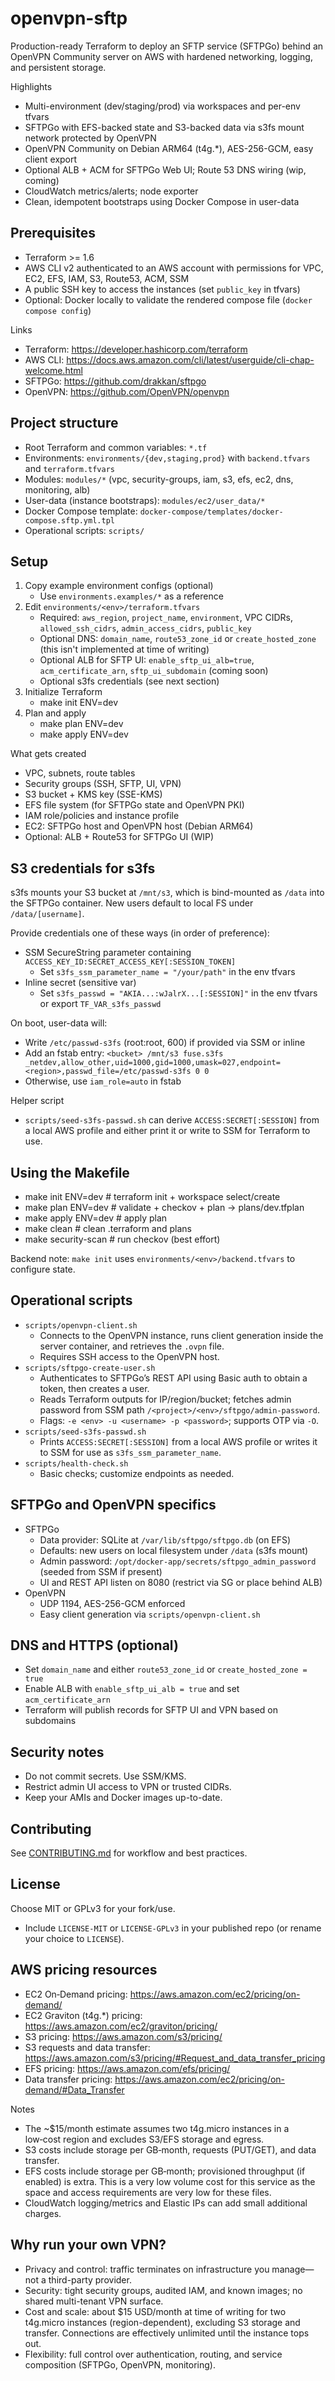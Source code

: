 # openvpn-sftp

Production-ready Terraform to deploy an SFTP service (SFTPGo) behind an OpenVPN Community server on AWS with hardened networking, logging, and persistent storage.

Highlights
- Multi-environment (dev/staging/prod) via workspaces and per-env tfvars
- SFTPGo with EFS-backed state and S3-backed data via s3fs mount network protected by OpenVPN
- OpenVPN Community on Debian ARM64 (t4g.*), AES-256-GCM, easy client export
- Optional ALB + ACM for SFTPGo Web UI; Route 53 DNS wiring (wip, coming)
- CloudWatch metrics/alerts; node exporter
- Clean, idempotent bootstraps using Docker Compose in user-data

## Prerequisites
- Terraform >= 1.6
- AWS CLI v2 authenticated to an AWS account with permissions for VPC, EC2, EFS, IAM, S3, Route53, ACM, SSM
- A public SSH key to access the instances (set `public_key` in tfvars)
- Optional: Docker locally to validate the rendered compose file (`docker compose config`)

Links
- Terraform: https://developer.hashicorp.com/terraform
- AWS CLI: https://docs.aws.amazon.com/cli/latest/userguide/cli-chap-welcome.html
- SFTPGo: https://github.com/drakkan/sftpgo
- OpenVPN: https://github.com/OpenVPN/openvpn

## Project structure
- Root Terraform and common variables: `*.tf`
- Environments: `environments/{dev,staging,prod}` with `backend.tfvars` and `terraform.tfvars`
- Modules: `modules/*` (vpc, security-groups, iam, s3, efs, ec2, dns, monitoring, alb)
- User-data (instance bootstraps): `modules/ec2/user_data/*`
- Docker Compose template: `docker-compose/templates/docker-compose.sftp.yml.tpl`
- Operational scripts: `scripts/`

## Setup
1) Copy example environment configs (optional)
   - Use `environments.examples/*` as a reference
2) Edit `environments/<env>/terraform.tfvars`
   - Required: `aws_region`, `project_name`, `environment`, VPC CIDRs, `allowed_ssh_cidrs`, `admin_access_cidrs`, `public_key`
   - Optional DNS: `domain_name`, `route53_zone_id` or `create_hosted_zone` (this isn't implemented at time of writing)
   - Optional ALB for SFTP UI: `enable_sftp_ui_alb=true`, `acm_certificate_arn`, `sftp_ui_subdomain` (coming soon)
   - Optional s3fs credentials (see next section)
3) Initialize Terraform
   - make init ENV=dev
4) Plan and apply
   - make plan ENV=dev
   - make apply ENV=dev

What gets created
- VPC, subnets, route tables
- Security groups (SSH, SFTP, UI, VPN)
- S3 bucket + KMS key (SSE-KMS)
- EFS file system (for SFTPGo state and OpenVPN PKI)
- IAM role/policies and instance profile
- EC2: SFTPGo host and OpenVPN host (Debian ARM64)
- Optional: ALB + Route53 for SFTPGo UI (WIP)

## S3 credentials for s3fs
s3fs mounts your S3 bucket at `/mnt/s3`, which is bind-mounted as `/data` into the SFTPGo container. New users default to local FS under `/data/[username]`.

Provide credentials one of these ways (in order of preference):
- SSM SecureString parameter containing `ACCESS_KEY_ID:SECRET_ACCESS_KEY[:SESSION_TOKEN]`
  - Set `s3fs_ssm_parameter_name = "/your/path"` in the env tfvars
- Inline secret (sensitive var)
  - Set `s3fs_passwd = "AKIA...:wJalrX...[:SESSION]"` in the env tfvars or export `TF_VAR_s3fs_passwd`

On boot, user-data will:
- Write `/etc/passwd-s3fs` (root:root, 600) if provided via SSM or inline
- Add an fstab entry: `<bucket> /mnt/s3 fuse.s3fs _netdev,allow_other,uid=1000,gid=1000,umask=027,endpoint=<region>,passwd_file=/etc/passwd-s3fs 0 0`
- Otherwise, use `iam_role=auto` in fstab

Helper script
- `scripts/seed-s3fs-passwd.sh` can derive `ACCESS:SECRET[:SESSION]` from a local AWS profile and either print it or write to SSM for Terraform to use.

## Using the Makefile
- make init ENV=dev       # terraform init + workspace select/create
- make plan ENV=dev       # validate + checkov + plan -> plans/dev.tfplan
- make apply ENV=dev      # apply plan
- make clean              # clean .terraform and plans
- make security-scan      # run checkov (best effort)

Backend note: `make init` uses `environments/<env>/backend.tfvars` to configure state.

## Operational scripts
- `scripts/openvpn-client.sh`
  - Connects to the OpenVPN instance, runs client generation inside the server container, and retrieves the `.ovpn` file.
  - Requires SSH access to the OpenVPN host.
- `scripts/sftpgo-create-user.sh`
  - Authenticates to SFTPGo’s REST API using Basic auth to obtain a token, then creates a user.
  - Reads Terraform outputs for IP/region/bucket; fetches admin password from SSM path `/<project>/<env>/sftpgo/admin-password`.
  - Flags: `-e <env> -u <username> -p <password>`; supports OTP via `-O`.
- `scripts/seed-s3fs-passwd.sh`
  - Prints `ACCESS:SECRET[:SESSION]` from a local AWS profile or writes it to SSM for use as `s3fs_ssm_parameter_name`.
- `scripts/health-check.sh`
  - Basic checks; customize endpoints as needed.

## SFTPGo and OpenVPN specifics
- SFTPGo
  - Data provider: SQLite at `/var/lib/sftpgo/sftpgo.db` (on EFS)
  - Defaults: new users on local filesystem under `/data` (s3fs mount)
  - Admin password: `/opt/docker-app/secrets/sftpgo_admin_password` (seeded from SSM if present)
  - UI and REST API listen on 8080 (restrict via SG or place behind ALB)
- OpenVPN
  - UDP 1194, AES-256-GCM enforced
  - Easy client generation via `scripts/openvpn-client.sh`

## DNS and HTTPS (optional)
- Set `domain_name` and either `route53_zone_id` or `create_hosted_zone = true`
- Enable ALB with `enable_sftp_ui_alb = true` and set `acm_certificate_arn`
- Terraform will publish records for SFTP UI and VPN based on subdomains

## Security notes
- Do not commit secrets. Use SSM/KMS.
- Restrict admin UI access to VPN or trusted CIDRs.
- Keep your AMIs and Docker images up-to-date.

## Contributing
See [CONTRIBUTING.md](CONTRIBUTING.md) for workflow and best practices.

## License
Choose MIT or GPLv3 for your fork/use.
- Include `LICENSE-MIT` or `LICENSE-GPLv3` in your published repo (or rename your choice to `LICENSE`).

## AWS pricing resources
- EC2 On‑Demand pricing: https://aws.amazon.com/ec2/pricing/on-demand/
- EC2 Graviton (t4g.*) pricing: https://aws.amazon.com/ec2/graviton/pricing/
- S3 pricing: https://aws.amazon.com/s3/pricing/
- S3 requests and data transfer: https://aws.amazon.com/s3/pricing/#Request_and_data_transfer_pricing
- EFS pricing: https://aws.amazon.com/efs/pricing/
- Data transfer pricing: https://aws.amazon.com/ec2/pricing/on-demand/#Data_Transfer

Notes
- The ~$15/month estimate assumes two t4g.micro instances in a low‑cost region and excludes S3/EFS storage and egress.
- S3 costs include storage per GB‑month, requests (PUT/GET), and data transfer.
- EFS costs include storage per GB‑month; provisioned throughput (if enabled) is extra. This is a very low volume cost for this service as the space and access requirements are very low for these files.
- CloudWatch logging/metrics and Elastic IPs can add small additional charges.

## Why run your own VPN?
- Privacy and control: traffic terminates on infrastructure you manage—not a third-party provider.
- Security: tight security groups, audited IAM, and known images; no shared multi-tenant VPN surface.
- Cost and scale: about $15 USD/month at time of writing for two t4g.micro instances (region-dependent), excluding S3 storage and transfer. Connections are effectively unlimited until the instance tops out.
- Flexibility: full control over authentication, routing, and service composition (SFTPGo, OpenVPN, monitoring).

